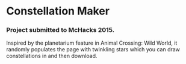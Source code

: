 # Constellation Maker
### Project submitted to McHacks 2015.
Inspired by the planetarium feature in Animal Crossing: Wild World, it randomly populates the page with twinkling stars which you can draw constellations in and then download.

